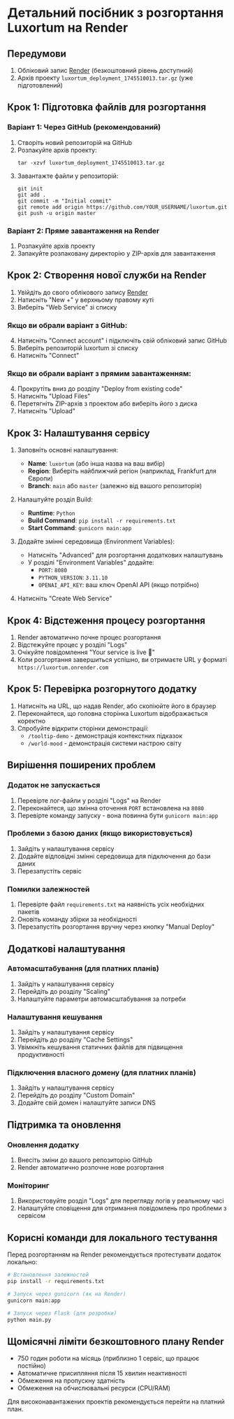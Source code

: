 # Детальний посібник з розгортання Luxortum на Render

## Передумови
1. Обліковий запис [Render](https://render.com/) (безкоштовний рівень доступний)
2. Архів проекту `luxortum_deployment_1745510013.tar.gz` (уже підготовлений)

## Крок 1: Підготовка файлів для розгортання

### Варіант 1: Через GitHub (рекомендований)
1. Створіть новий репозиторій на GitHub
2. Розпакуйте архів проекту:
   ```
   tar -xzvf luxortum_deployment_1745510013.tar.gz
   ```
3. Завантажте файли у репозиторій:
   ```
   git init
   git add .
   git commit -m "Initial commit"
   git remote add origin https://github.com/YOUR_USERNAME/luxortum.git
   git push -u origin master
   ```

### Варіант 2: Пряме завантаження на Render
1. Розпакуйте архів проекту
2. Запакуйте розпаковану директорію у ZIP-архів для завантаження

## Крок 2: Створення нової служби на Render

1. Увійдіть до свого облікового запису [Render](https://dashboard.render.com/)
2. Натисніть "New +" у верхньому правому куті
3. Виберіть "Web Service" зі списку

### Якщо ви обрали варіант з GitHub:
4. Натисніть "Connect account" і підключіть свій обліковий запис GitHub
5. Виберіть репозиторій luxortum зі списку
6. Натисніть "Connect"

### Якщо ви обрали варіант з прямим завантаженням:
4. Прокрутіть вниз до розділу "Deploy from existing code"
5. Натисніть "Upload Files" 
6. Перетягніть ZIP-архів з проектом або виберіть його з диска
7. Натисніть "Upload"

## Крок 3: Налаштування сервісу

1. Заповніть основні налаштування:
   - **Name**: `luxortum` (або інша назва на ваш вибір)
   - **Region**: Виберіть найближчий регіон (наприклад, Frankfurt для Європи)
   - **Branch**: `main` або `master` (залежно від вашого репозиторія)

2. Налаштуйте розділ Build:
   - **Runtime**: `Python`
   - **Build Command**: `pip install -r requirements.txt`
   - **Start Command**: `gunicorn main:app`

3. Додайте змінні середовища (Environment Variables):
   - Натисніть "Advanced" для розгортання додаткових налаштувань
   - У розділі "Environment Variables" додайте:
     - `PORT`: `8080`
     - `PYTHON_VERSION`: `3.11.10`
     - `OPENAI_API_KEY`: ваш ключ OpenAI API (якщо потрібно)

4. Натисніть "Create Web Service"

## Крок 4: Відстеження процесу розгортання

1. Render автоматично почне процес розгортання
2. Відстежуйте процес у розділі "Logs"
3. Очікуйте повідомлення "Your service is live 🎉"
4. Коли розгортання завершиться успішно, ви отримаєте URL у форматі `https://luxortum.onrender.com`

## Крок 5: Перевірка розгорнутого додатку

1. Натисніть на URL, що надав Render, або скопіюйте його в браузер
2. Переконайтеся, що головна сторінка Luxortum відображається коректно
3. Спробуйте відкрити сторінки демонстрації:
   - `/tooltip-demo` - демонстрація контекстних підказок
   - `/world-mood` - демонстрація системи настрою світу

## Вирішення поширених проблем

### Додаток не запускається
1. Перевірте лог-файли у розділі "Logs" на Render
2. Переконайтеся, що змінна оточення `PORT` встановлена на `8080`
3. Перевірте команду запуску - вона повинна бути `gunicorn main:app`

### Проблеми з базою даних (якщо використовується)
1. Зайдіть у налаштування сервісу
2. Додайте відповідні змінні середовища для підключення до бази даних
3. Перезапустіть сервіс

### Помилки залежностей
1. Перевірте файл `requirements.txt` на наявність усіх необхідних пакетів
2. Оновіть команду збірки за необхідності
3. Перезапустіть розгортання вручну через кнопку "Manual Deploy"

## Додаткові налаштування

### Автомасштабування (для платних планів)
1. Зайдіть у налаштування сервісу
2. Перейдіть до розділу "Scaling"
3. Налаштуйте параметри автомасштабування за потреби

### Налаштування кешування
1. Зайдіть у налаштування сервісу
2. Перейдіть до розділу "Cache Settings"
3. Увімкніть кешування статичних файлів для підвищення продуктивності

### Підключення власного домену (для платних планів)
1. Зайдіть у налаштування сервісу
2. Перейдіть до розділу "Custom Domain"
3. Додайте свій домен і налаштуйте записи DNS

## Підтримка та оновлення

### Оновлення додатку
1. Внесіть зміни до вашого репозиторію GitHub
2. Render автоматично розпочне нове розгортання

### Моніторинг
1. Використовуйте розділ "Logs" для перегляду логів у реальному часі
2. Налаштуйте сповіщення для отримання повідомлень про проблеми з сервісом

## Корисні команди для локального тестування

Перед розгортанням на Render рекомендується протестувати додаток локально:

```bash
# Встановлення залежностей
pip install -r requirements.txt

# Запуск через gunicorn (як на Render)
gunicorn main:app

# Запуск через Flask (для розробки)
python main.py
```

## Щомісячні ліміти безкоштовного плану Render

- 750 годин роботи на місяць (приблизно 1 сервіс, що працює постійно)
- Автоматичне присипляння після 15 хвилин неактивності
- Обмеження на пропускну здатність
- Обмеження на обчислювальні ресурси (CPU/RAM)

Для високонавантажених проектів рекомендується перейти на платний план.